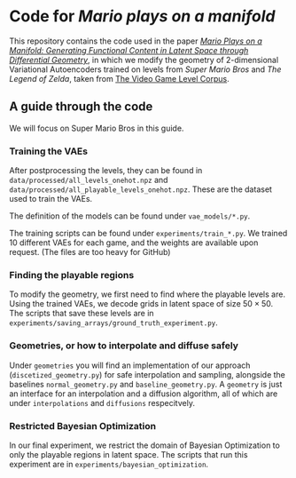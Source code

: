 # Code for *Mario plays on a manifold*

This repository contains the code used in the paper [*Mario Plays on a Manifold: Generating Functional Content in Latent Space through Differential Geometry*](https://ieee-cog.org/2022/assets/papers/paper_112.pdf), in which we modify the geometry of 2-dimensional Variational Autoencoders trained on levels from *Super Mario Bros* and *The Legend of Zelda*, taken from [The Video Game Level Corpus](https://github.com/TheVGLC/TheVGLC).

## A guide through the code

We will focus on Super Mario Bros in this guide.

### Training the VAEs

After postprocessing the levels, they can be found in `data/processed/all_levels_onehot.npz` and `data/processed/all_playable_levels_onehot.npz`. These are the dataset used to train the VAEs.

The definition of the models can be found under `vae_models/*.py`.

The training scripts can be found under `experiments/train_*.py`. We trained 10 different VAEs for each game, and the weights are available upon request. (The files are too heavy for GitHub)

### Finding the playable regions

To modify the geometry, we first need to find where the playable levels are. Using the trained VAEs, we decode grids in latent space of size $50\times 50$. The scripts that save these levels are in `experiments/saving_arrays/ground_truth_experiment.py`.

### Geometries, or how to interpolate and diffuse safely

Under `geometries` you will find an implementation of our approach (`discetized_geometry.py`) for safe interpolation and sampling, alongside the baselines `normal_geometry.py` and `baseline_geometry.py`. A `geometry` is just an interface for an interpolation and a diffusion algorithm, all of which are under `interpolations` and `diffusions` respecitvely.

### Restricted Bayesian Optimization

In our final experiment, we restrict the domain of Bayesian Optimization to only the playable regions in latent space. The scripts that run this experiment are in `experiments/bayesian_optimization`.
